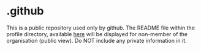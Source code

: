 # .github

This is a public repository used only by github. The README file within the profile directory, available [here](https://github.com/SCANDAN-Team/.github/blob/main/profile/README.md) will be displayed for non-member of the organisation (public view). Do NOT include any private information in it. 

